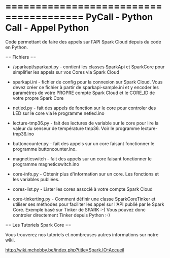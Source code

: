 =======================================
  PyCall - Python Call - Appel Python 
=======================================

Code permettant de faire des appels sur l'API Spark Cloud depuis du code en Python.

== Fichiers ==

* /sparkapi/sparkapi.py - contient les classes SparkApi et SparkCore 
						  pour simplifier les appels sur vos Cores via 
                          Spark Cloud
                          
* sparkapi.ini          - fichier de config pour la connexion sur Spark
                          Cloud. Vous devez créer ce fichier à partir
                          de sparkapi-sample.ini et y encoder les 
                          paramètres de votre PROPRE compte Spark Cloud
                          et le CORE_ID de votre propre Spark Core

* netled.py             - fait des appels de fonction sur le core 
                          pour controler des LED sur le core via le 
                          programme netled.ino
                          
* lecture-tmp36.py      - fait des lectures de variable sur le core
                          pour lire la valeur du senseur de température
                          tmp36. Voir le programme lecture-tmp36.ino 

* buttoncounter.py      - fait des appels sur un core faisant fonctionner le
                          programme buttoncounter.ino.
                          
* magneticswitch        - fait des appels sur un core faisant fonctionner
                          le programme magneticswitch.ino
                          
* core-info.py          - Obtenir plus d'information sur un core.
						  Les fonctions et les variables publiées.
						  
* cores-list.py			- Lister les cores associé à votre compte
                          Spark Cloud
                          
* core-tinkerting.py    - Comment définir une classe SparkCoreTinker
						  et utiliser ses méthodes pour faciliter les
						  appel sur l'API publié par le Spark Core.
						  Exemple basé sur Tinker de SPARK :-)
						  Vous pouvez donc controler directement Tinker
						     depuis Python :-)


== Les Tutoriels Spark Core ==

Vous trouverez nos tutoriels et nombreuses autres informations sur notre wiki.

http://wiki.mchobby.be/index.php?title=Spark.IO-Accueil
